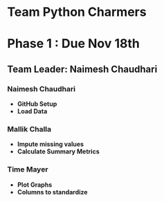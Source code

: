 # Team Python Charmers 
# Phase 1   : Due Nov 18th


## Team Leader: Naimesh Chaudhari

### Naimesh Chaudhari
* **GitHub Setup**
* **Load Data**
### Mallik Challa
* **Impute missing values**
* **Calculate Summary Metrics**
### Time Mayer
* **Plot Graphs**
* **Columns to standardize**
